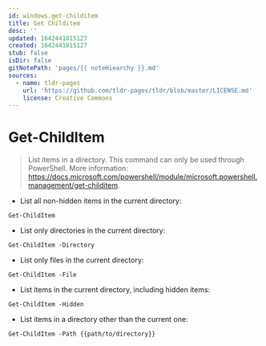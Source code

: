 ```yaml
---
id: windows.get-childitem
title: Get Childitem
desc: ''
updated: 1642441815127
created: 1642441815127
stub: false
isDir: false
gitNotePath: 'pages/{{ noteHiearchy }}.md'
sources:
  - name: tldr-pages
    url: 'https://github.com/tldr-pages/tldr/blob/master/LICENSE.md'
    license: Creative Commons
---
```

# Get-ChildItem

> List items in a directory.
> This command can only be used through PowerShell.
> More information: <https://docs.microsoft.com/powershell/module/microsoft.powershell.management/get-childitem>.

- List all non-hidden items in the current directory:

`Get-ChildItem`

- List only directories in the current directory:

`Get-ChildItem -Directory`

- List only files in the current directory:

`Get-ChildItem -File`

- List items in the current directory, including hidden items:

`Get-ChildItem -Hidden`

- List items in a directory other than the current one:

`Get-ChildItem -Path {{path/to/directory}}`

